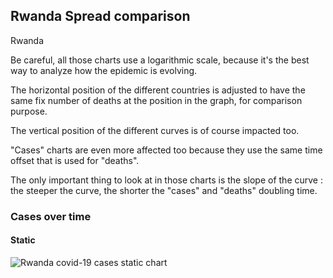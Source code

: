 ## Rwanda Spread comparison 

Rwanda



Be careful, all those charts use a logarithmic scale, because it's the best way to analyze how the epidemic is evolving.
 
The horizontal position of the different countries is adjusted to have the same fix number of deaths at the position in the graph, for comparison purpose.

The vertical position of the different curves is of course impacted too.

"Cases" charts are even more affected too because they use the same time offset that is used for "deaths".

The only important thing to look at in those charts is the slope of the curve : the steeper the curve, the shorter the "cases" and "deaths" doubling time.



 
### Cases over time
 
#### Static
![Rwanda covid-19 cases static chart](https://raw.githubusercontent.com/madlag/coronavirus_study/master/notebooks/graphs/2020-03-20/countries/Rwanda/2020-03-20_Rwanda_deaths.png "Rwanda covid-19 cases static chart")   

